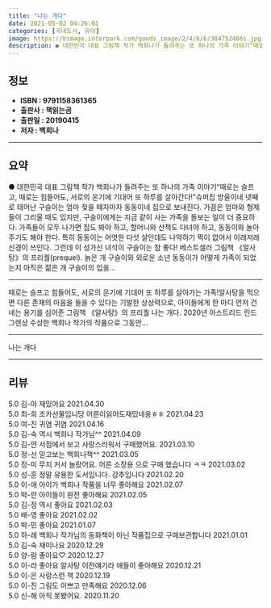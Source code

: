 ```yaml
---
title: "나는 개다"
date: 2021-05-02 04:26:01
categories: [국내도서, 유아]
image: https://bimage.interpark.com/goods_image/2/4/6/6/304752466s.jpg
description: ● 대한민국 대표 그림책 작가 백희나가 들려주는 또 하나의 가족 이야기“때로는 슬프고, 때로는 힘들어도, 서로의 온기에 기대어 또 하루를 살아간다!”슈퍼집 방울이네 넷째로 태어난 구슬이는 엄마 젖을 떼자마자 동동이네 집으로 보내진다. 가끔은 엄마와 형제들이 그리울 때도 있지만, 구슬이
---
```


## **정보**

- **ISBN : 9791158361365**
- **출판사 : 책읽는곰**
- **출판일 : 20190415**
- **저자 : 백희나**

------



## **요약**

●  대한민국 대표 그림책 작가 백희나가 들려주는 또 하나의 가족 이야기“때로는 슬프고, 때로는 힘들어도, 서로의 온기에 기대어 또 하루를 살아간다!”슈퍼집 방울이네 넷째로 태어난 구슬이는 엄마 젖을 떼자마자 동동이네 집으로 보내진다. 가끔은 엄마와 형제들이 그리울 때도 있지만, 구슬이에게는 지금 같이 사는 가족을 돌보는 일이 더 중요하다. 가족들이 모두 나가면 집도 봐야 하고, 할머니와 산책도 다녀야 하고, 동동이와 놀아 주기도 해야 한다. 특히 동동이는 어엿한 다섯 살인데도 나약하기 짝이 없어서 이래저래 신경이 쓰인다. 그런데 이 성가신 녀석이 구슬이는 참 좋다! 베스트셀러 그림책 《알사탕》의 프리퀄(prequel). 늙은 개 구슬이와 외로운 소년 동동이가 어떻게 가족이 되었는지 아직은 젊은 개 구슬이의 입을...

------

때로는 슬프고 힘들어도, 서로의 온기에 기대어 또 하루를 살아가는 가족!알사탕을 먹으면 다른 존재의 마음을 들을 수 있다는 기발한 상상력으로, 아이들에게 한 마디 먼저 건네는 용기를 심어준 그림책 《알사탕》의 프리퀄 나는 개다. 2020년 아스트리드 린드그렌상 수상한 백희나 작가의 작품으로 그동안... 

------


나는 개다 

------


## **리뷰** 

5.0 김-아 재밌어요 2021.04.30 <br/>5.0 최-희 조카선물입니당 어른이읽어도재밌네옹ㅎㅎ 2021.04.23 <br/>5.0 여-진 귀염 귀염 2021.04.16 <br/>5.0 김-숙 역시 백희나 작가님^^ 2021.04.09 <br/>5.0 김-얀 서점에서 보고 사랑스러워서 구매했어요.  2021.03.10 <br/>5.0 정-선 믿고보는 백희나책^^ 2021.03.05 <br/>5.0 정-미 무지 커서 놀랐어요. 어른 소장용 으로 구매 했습니다 ㅋㅋ 2021.03.02 <br/>5.0 성-훈 정말 유용한 도서입니다. 강추입니다  2021.02.20 <br/>5.0 이-애 아이가 백희나 작품을 너무 좋아해요 2021.02.07 <br/>5.0 박-란 아이들이 완전 좋아해요  2021.02.05 <br/>5.0 김-정 역시 좋아요 2021.02.03 <br/>5.0 배-영 좋아요 2021.02.02 <br/>5.0 박-민 좋아요 2021.01.07 <br/>5.0 하-례 백희나 작가님의 동화책이 아닌 작품집으로 구매보관합니다 2021.01.01 <br/>5.0 김-숙 재미나요 2020.12.29 <br/>5.0 양-람 좋아요♡ 2020.12.27 <br/>5.0 이-라 좋아요 알사탕 이전얘기라 애들이 좋아해요 2020.12.21 <br/>5.0 이-은 사랑스런 책 2020.12.19 <br/>5.0 이-진 그림도 이쁘고 만족해요  2020.12.06 <br/>5.0 신-해 아직 못봤어요. 2020.11.20 <br/>